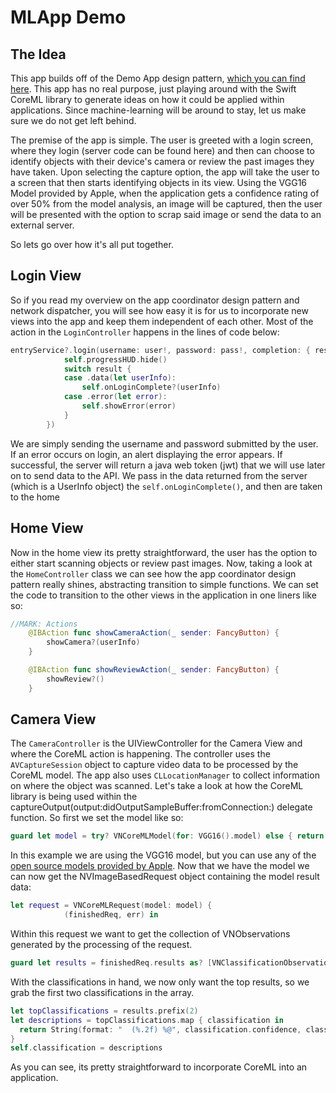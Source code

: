 # MLApp Demo

## The Idea
This app builds off of the Demo App design pattern, [which you can find here](https://mrmcgrew.github.io/demoapp). This app has no real purpose,
just playing around with the Swift CoreML library to generate ideas on how it could be applied within applications. Since machine-learning will
be around to stay, let us make sure we do not get left behind.

The premise of the app is simple. The user is greeted with a login screen, where they login (server code can be found here) and then can choose to
identify objects with their device's camera or review the past images they have taken. Upon selecting the capture option, the app
will take the user to a screen that then starts identifying objects in its view. Using the VGG16 Model provided by Apple, when the application
gets a confidence rating of over 50% from the model analysis, an image will be captured, then the user will be presented with the option to scrap
said image or send the data to an external server.

So lets go over how it's all put together.

## Login View
So if you read my overview on the app coordinator design pattern and network dispatcher, you will see how easy it is for us to incorporate new views
into the app and keep them independent of each other. Most of the action in the `LoginController` happens in the lines of code below:
```Swift
entryService?.login(username: user!, password: pass!, completion: { result in
            self.progressHUD.hide()
            switch result {
            case .data(let userInfo):
                self.onLoginComplete?(userInfo)
            case .error(let error):
                self.showError(error)
            }
        })
```
We are simply sending the username and password submitted by the user. If an error occurs on login, an alert displaying the error appears.
If successful, the server will return a java web token (jwt) that we will use later on to send data to the API. We pass in the data returned
from the server (which is a UserInfo object)  the `self.onLoginComplete()`, and then are taken to the home

## Home View
Now in the home view its pretty straightforward, the user has the option to either start scanning objects or review past images.
Now, taking a look at the `HomeController` class we can see how the app coordinator design pattern really shines, abstracting transition to simple functions. We can set the code to transition to the other views in the application in one liners like so:
```Swift
//MARK: Actions
    @IBAction func showCameraAction(_ sender: FancyButton) {
        showCamera?(userInfo)
    }

    @IBAction func showReviewAction(_ sender: FancyButton) {
        showReview?()
    }
```

## Camera View
The `CameraController` is the UIViewController for the Camera View and where the CoreML action is happening. The controller uses the `AVCaptureSession` object to capture video data to be processed by the CoreML model. The app also uses `CLLocationManager` to collect information on where the object was scanned.
Let's take a look at how the CoreML library is being used within the captureOutput(output:didOutputSampleBuffer:fromConnection:) delegate function. So first we set the model like so:
```Swift
guard let model = try? VNCoreMLModel(for: VGG16().model) else { return }
```
In this example we are using the VGG16 model, but you can use any of the [open source models provided by Apple](https://developer.apple.com/machine-learning/).
Now that we have the model we can now get the NVImageBasedRequest object containing the model result data:
```Swift
let request = VNCoreMLRequest(model: model) {
            (finishedReq, err) in
```
Within this request we want to get the collection of VNObservations generated by the processing of the request.
```Swift
guard let results = finishedReq.results as? [VNClassificationObservation] else { return }
```
With the classifications in hand, we now only want the top results, so we grab the first two classifications in the array.
```Swift
let topClassifications = results.prefix(2)
let descriptions = topClassifications.map { classification in
  return String(format: "  (%.2f) %@", classification.confidence, classification.identifier)
}
self.classification = descriptions
```
As you can see, its pretty straightforward to incorporate CoreML into an application.

